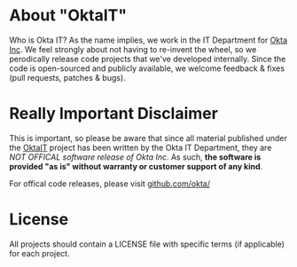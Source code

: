 About "OktaIT" 
=======

Who is Okta IT? As the name implies, we work in the IT Department for [Okta Inc](http://www.okta.com/).  We feel strongly about not having to re-invent the wheel, so we perodically release code projects that we've developed internally.  Since the code is open-sourced and publicly available, we welcome feedback & fixes (pull requests, patches & bugs). 

# Really Important Disclaimer
This is important, so please be aware that since all material published under the [OktaIT](https://github.com/OktaIT/) project has been written by the Okta IT Department, they are *NOT OFFICAL software release of Okta Inc*.  As such, **the software is provided "as is" without warranty or customer support of any kind**.

For offical code releases, please visit [github.com/okta/](https://github.com/okta/)

# License
All projects should contain a LICENSE file with specific terms (if applicable) for each project.
